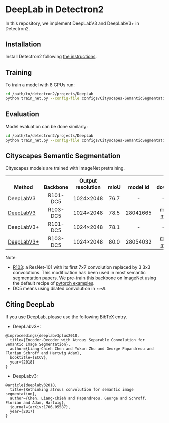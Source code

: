 # DeepLab in Detectron2

In this repository, we implement DeepLabV3 and DeepLabV3+ in Detectron2.

## Installation
Install Detectron2 following [the instructions](https://detectron2.readthedocs.io/tutorials/install.html).

## Training

To train a model with 8 GPUs run:
```bash
cd /path/to/detectron2/projects/DeepLab
python train_net.py --config-file configs/Cityscapes-SemanticSegmentation/deeplab_v3_plus_R_103_os16_mg124_poly_90k_bs16.yaml --num-gpus 8
```

## Evaluation

Model evaluation can be done similarly:
```bash
cd /path/to/detectron2/projects/DeepLab
python train_net.py --config-file configs/Cityscapes-SemanticSegmentation/deeplab_v3_plus_R_103_os16_mg124_poly_90k_bs16.yaml --eval-only MODEL.WEIGHTS /path/to/model_checkpoint
```

## Cityscapes Semantic Segmentation
Cityscapes models are trained with ImageNet pretraining.

<table><tbody>
<!-- START TABLE -->
<!-- TABLE HEADER -->
<th valign="bottom">Method</th>
<th valign="bottom">Backbone</th>
<th valign="bottom">Output<br/>resolution</th>
<th valign="bottom">mIoU</th>
<th valign="bottom">model id</th>
<th valign="bottom">download</th>
<!-- TABLE BODY -->
 <tr><td align="left">DeepLabV3</td>
<td align="center">R101-DC5</td>
<td align="center">1024&times;2048</td>
<td align="center"> 76.7 </td>
<td align="center"> - </td>
<td align="center"> - &nbsp;|&nbsp; - </td>
</tr>
 <tr><td align="left"><a href="configs/Cityscapes-SemanticSegmentation/deeplab_v3_R_103_os16_mg124_poly_90k_bs16.yaml">DeepLabV3</a></td>
<td align="center">R103-DC5</td>
<td align="center">1024&times;2048</td>
<td align="center"> 78.5 </td>
<td align="center"> 28041665 </td>
<td align="center"><a href="https://dl.fbaipublicfiles.com/detectron2/DeepLab/Cityscapes-SemanticSegmentation/deeplab_v3_R_103_os16_mg124_poly_90k_bs16/28041665/model_final_0dff1b.pkl
">model</a>&nbsp;|&nbsp;<a href="https://dl.fbaipublicfiles.com/detectron2/DeepLab/Cityscapes-SemanticSegmentation/deeplab_v3_R_103_os16_mg124_poly_90k_bs16/28041665/metrics.json
">metrics</a></td>
</tr>
 <tr><td align="left">DeepLabV3+</td>
<td align="center">R101-DC5</td>
<td align="center">1024&times;2048</td>
<td align="center"> 78.1 </td>
<td align="center"> - </td>
<td align="center"> - &nbsp;|&nbsp; - </td>
</tr>
 <tr><td align="left"><a href="configs/Cityscapes-SemanticSegmentation/deeplab_v3_plus_R_103_os16_mg124_poly_90k_bs16.yaml">DeepLabV3+</a></td>
<td align="center">R103-DC5</td>
<td align="center">1024&times;2048</td>
<td align="center"> 80.0 </td>
<td align="center">28054032</td>
<td align="center"><a href="https://dl.fbaipublicfiles.com/detectron2/DeepLab/Cityscapes-SemanticSegmentation/deeplab_v3_plus_R_103_os16_mg124_poly_90k_bs16/28054032/model_final_a8a355.pkl
">model</a>&nbsp;|&nbsp;<a href="https://dl.fbaipublicfiles.com/detectron2/DeepLab/Cityscapes-SemanticSegmentation/deeplab_v3_plus_R_103_os16_mg124_poly_90k_bs16/28054032/metrics.json
">metrics</a></td>
</tr>
</tbody></table>

Note:
- [R103](https://dl.fbaipublicfiles.com/detectron2/DeepLab/R-103.pkl): a ResNet-101 with its first 7x7 convolution replaced by 3 3x3 convolutions. 
This modification has been used in most semantic segmentation papers. We pre-train this backbone on ImageNet using the default recipe of [pytorch examples](https://github.com/pytorch/examples/tree/master/imagenet).
- DC5 means using dilated convolution in `res5`.

## <a name="CitingDeepLab"></a>Citing DeepLab

If you use DeepLab, please use the following BibTeX entry.

*   DeepLabv3+:

```
@inproceedings{deeplabv3plus2018,
  title={Encoder-Decoder with Atrous Separable Convolution for Semantic Image Segmentation},
  author={Liang-Chieh Chen and Yukun Zhu and George Papandreou and Florian Schroff and Hartwig Adam},
  booktitle={ECCV},
  year={2018}
}
```

*   DeepLabv3:

```
@article{deeplabv32018,
  title={Rethinking atrous convolution for semantic image segmentation},
  author={Chen, Liang-Chieh and Papandreou, George and Schroff, Florian and Adam, Hartwig},
  journal={arXiv:1706.05587},
  year={2017}
}
```
